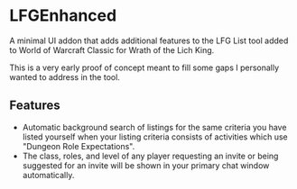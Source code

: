 # LFGEnhanced

A minimal UI addon that adds additional features to the LFG List tool added to
World of Warcraft Classic for Wrath of the Lich King.

This is a very early proof of concept meant to fill some gaps I personally
wanted to address in the tool.

## Features

- Automatic background search of listings for the same criteria you have
listed yourself when your listing criteria consists of activities which use
"Dungeon Role Expectations".
- The class, roles, and level of any player requesting an invite or being
suggested for an invite will be shown in your primary chat window
automatically.
